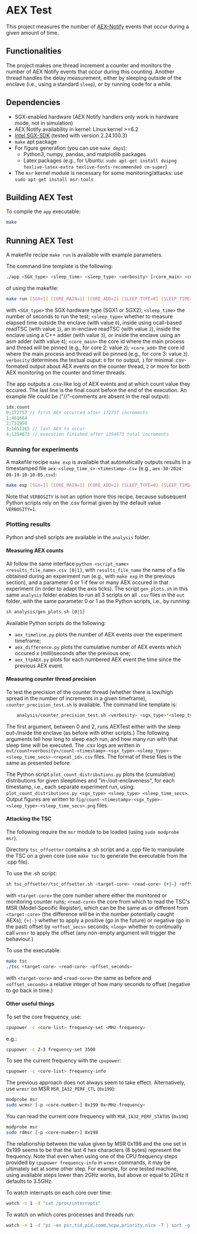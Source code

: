 # AEX Test

This project measures the number of [AEX-Notify](https://www.intel.com/content/www/us/en/content-details/736463/white-paper-asynchronous-enclave-exit-notify-and-the-edeccssa-user-leaf-function.html) events that occur during a given amount of time.

## Functionalities

The project makes one thread increment a counter and monitors the number of AEX Notify events that occur during this counting. Another thread handles the delay measurement, either by sleeping outside of the enclave (i.e., using a standard `sleep`), or by running code for a while.

## Dependencies

- SGX-enabled hardware (AEX Notify handlers only work in hardware mode, not in simulation)
- AEX Notify availability in kernel: Linux kernel >=6.2
- [Intel SGX-SDK](https://github.com/intel/linux-sgx/tree/sgx_2.24) (tested with version 2.24.100.3)
- `make` apt package
- For figure generation (you can use `make deps`): 
    - Python3, numpy, pandas, and matplotlib packages
    - Latex packages (e.g., for Ubuntu: `sudo apt-get install dvipng texlive-latex-extra texlive-fonts-recommended cm-super`)
- The `msr` kernel module is necessary for some monitoring/attacks: use `sudo apt-get install msr-tools`

## Building AEX Test

To compile the `app` executable:
``` sh
make
```

## Running AEX Test

A makefile recipe `make run` is available with example parameters.

The command line template is the following:
``` sh
./app <SGX_type> <sleep_time> <sleep_type> <verbosity> [<core_main> <core_add>]
```
of using the makefile:
``` sh
make run [SGX=1] [CORE_MAIN=1] [CORE_ADD=2] [SLEEP_TYPE=0] [SLEEP_TIME=10] [VERBOSITY=1]
```
with `<SGX_type>` the SGX hardware type (SGX1 or SGX2); `<sleep_time>` the number of seconds to run the test; `<sleep_type>` whether to measure elapsed time outside the enclave (with value `0`), inside using ocall-based readTSC (with value `1`), an in-enclave readTSC (with value `2`), inside the enclave using a C++ adder (with value `3`), or inside the enclave using an asm adder (with value `4`); `<core_main>` the core id where the main process and thread will be pinned (e.g., for core 2: value `2`); `<core_add>` the core id where the main process and thread will be pinned (e.g., for core 3: value `3`). `verbosity` determines the textual ouput: `0` for no output, `1` for minimal .csv-formated output about AEX events on the counter thread, `2` or more for both AEX monitoring on the counter and timer threads.

The app outputs a .csv-like log of AEX events and at which count value they occured. The last line is the final count before the end of the execution. An example file could be ("//"-comments are absent in the real output):
``` c
idx;count
0;172757 // first AEX occurred after 172757 increments
1;461664
2;751950
3;1051265 // last AEX to occur
4;1354673 // execution finished after 1354673 total increments
```

### Running for experiments

A makefile recipe `make exp` is available that automatically outputs results in a timestamped file `aex-<sleep_time_s>-<timestamp>.csv` (e.g., `aex-30-2024-08-19-10-10-05.csv`):
``` sh
make exp [SGX=1] [CORE_MAIN=1] [CORE_ADD=2] [SLEEP_TYPE=0] [SLEEP_TIME=10]
```
Note that `VERBOSITY` is not an option more this recipe, because subsequent Python scripts rely on the .csv format given by the default value `VERBOSITY=1`.

### Plotting results

Python and shell scripts are available in the `analysis` folder.

#### Measuring AEX counts

All follow the same interface `python <script_name> <results_file_name>.csv [0|1]`, with `results_file_name` the name of a file obtained during an experiment run (e.g., with `make exp` in the previous section), and a parameter 0 or 1 if few or many AEX occured in that experiment (in order to adapt the axis ticks).
The script `gen_plots.sh` in this same `analysis` folder enables to run all 3 scripts on all `.csv` files in the `out` folder, with the same parameter 0 or 1 as the Python scripts, i.e., by running:
``` sh
sh analysis/gen_plots.sh [0|1]
```
Available Python scripts do the following:
- `aex_timeline.py` plots the number of AEX events over the experiment timeframe;
- `aex_difference.py` plots the cumulative number of AEX events which occured *x* (milli)seconds after the previous one;
- `aex_ttpAEX.py` plots for each numbered AEX event the time since the previous AEX event.

#### Measuring counter thread precision

To test the precision of the counter thread (whether there is low/high spread in the number of increments in a given timeframe), `counter_precision_test.sh` is available.
The command line template is:
``` sh
    analysis/counter_precision_test.sh <verbosity> <sgx_type>*<sleep_type>*<sleep_time_secs>*<n_repeats>]...
```
The first argument, between 0 and 2, runs AEXTest either with the sleep out-/inside the enclave (as before with other scripts.) The following arguments tell how long to sleep each run, and how many run with that sleep time will be executed.
The .csv logs are written in `out/count<verbosity>/count-<timestamp>-<sgx_type>-<sleep_type>-<sleep_time_secs>-<repeat_id>.csv` files.
The format of these files is the same as presented before.

The Python script `plot_count_distributions.py` plots the (cumulative) distributions for given sleeptimes and "in-/out-enclaveness", for each timestamp, i.e., each separate experiment run, using: `plot_count_distributions.py <sgx_type> <sleep_type> <sleep_time_secs>`. Output figures are written to `fig/count-<timestamp>-<sgx_type>-<sleep_type>-<sleep_time_secs>.png` files.

#### Attacking the TSC

The following require the `msr` module to be loaded (using `sudo modprobe msr`).

Directory `tsc_offsetter` contains a .sh script and a .cpp file to manipulate the TSC on a given core (use `make tsc` to generate the executable from the .cpp file).

To use the .sh script:
``` sh
sh tsc_offsetter/tsc_offsetter.sh <target-core> <read-core> {+|-} <offset_secs> [<loop>]
```
with `<target-core>` the core number where either the monitored or monitoring counter runs; `<read-core>` the core from which to read the TSC's MSR (Model-Specific Register), which can be the same as or different from `<target-core>` (the difference will be in the number potentially caught AEXs); `{+|-}` whether to apply a positive (go in the future) or negative (go in the past) offset by `<offset_secs>` seconds; `<loop>` whether to continually call `wrmsr` to apply the offset (any non-empty argument will trigger the behaviour.)

To use the executable:
``` sh
make tsc
./tsc <target-core> <read-core> <offset_seconds>
```
with `<target-core>` and `<read-core>` the same as before and `<offset_seconds>` a relative integer of how many seconds to offset (negative to go back in time.)

#### Other useful things

To set the core frequency, use:
``` sh
cpupower -c <core-list> frequency-set <MHz-frequency>
```
e.g.:
``` sh
cpupower -c 2-3 frequency-set 3500
```
To see the current frequency with the `cpupower`:
``` sh
cpupower -c <core-list> frequency-info
```

The previous approach does not always seem to take effect. Alternatively, use `wrmsr` on MSR `MSR_IA32_PERF_CTL` (`0x199`):
``` sh
modprobe msr
sudo wrmsr [-p <core-number>] 0x199 0x<MHz-frequency>
```
You can read the current core frequency with `MSR_IA32_PERF_STATUS` (`0x198`)
``` sh
modprobe msr
sudo rdmsr [-p <core-number>] 0x198
```
The relationship between the value given by MSR 0x198 and the one set in 0x199 seems to be that the last 4 hex characters (8 bytes) represent the frequency.
Note that even when using one of the CPU frequency steps provided by `cpupower frequency-info` in `wrmsr` commands, it may be ultimately set at some other step. For example, for one tested machine, using available steps lower than 2GHz works, but above or equal to 2GHz it defaults to 3.5GHz.

To watch interrupts on each core over time:
``` sh
watch -n 1 -d "cat /proc/interrupts"
```

To watch on which cores processes and threads run:
``` sh
watch -n 1 -d "ps -eo psr,tid,pid,comm,%cpu,priority,nice -T | sort -g [| grep <process-name>]"
```
